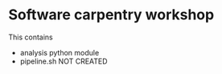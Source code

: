 Software carpentry workshop
==========================

This contains
* analysis python module
* pipeline.sh NOT CREATED